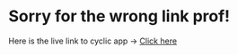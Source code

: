 <h1>Sorry for the wrong link prof!</h1>
<p>Here is the live link to cyclic app -> <a href="https://motionless-shoe-frog.cyclic.app">Click here</a></p>
